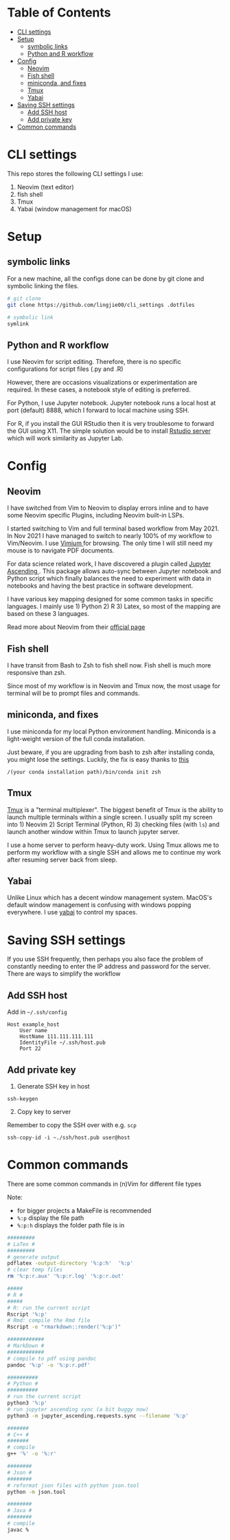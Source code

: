 # Table of Contents

<!-- vim-markdown-toc GFM -->

* [CLI settings](#cli-settings)
* [Setup](#setup)
    * [symbolic links](#symbolic-links)
    * [Python and R workflow](#python-and-r-workflow)
* [Config](#config)
    * [Neovim](#neovim)
    * [Fish shell](#fish-shell)
    * [miniconda, and fixes](#miniconda-and-fixes)
    * [Tmux](#tmux)
    * [Yabai](#yabai)
* [Saving SSH settings](#saving-ssh-settings)
    * [Add SSH host](#add-ssh-host)
    * [Add private key](#add-private-key)
* [Common commands](#common-commands)

<!-- vim-markdown-toc -->

# CLI settings

This repo stores the following CLI settings I use:

1. Neovim (text editor)
2. fish shell
3. Tmux
4. Yabai (window management for macOS)

# Setup

## symbolic links

For a new machine, all the configs done can be done by git
clone and symbolic linking the files.

```bash
# git clone
git clone https://github.com/lingjie00/cli_settings .dotfiles

# symbolic link
symlink
```

## Python and R workflow

I use Neovim for script editing.
Therefore, there is no specific configurations for script 
files (.py and .R)

However, there are occasions visualizations or
experimentation are required. In these cases, a notebook
style of editing is preferred.

For Python, I use Jupyter notebook. Jupyter notebook runs a
local host at port (default) 8888, which I forward to local
machine using SSH.

For R, if you install the GUI RStudio then it is very
troublesome to forward the GUI using X11. The simple
solution would be to install
[Rstudio server](https://www.rstudio.com/products/rstudio/download-server/)
which will work similarity as Jupyter Lab.

# Config

## Neovim

I have switched from Vim to Neovim to display
errors inline and to have some Neovim specific
Plugins, including Neovim built-in LSPs.

I started switching to Vim and full terminal based
workflow from May 2021. In Nov 2021 I have managed
to switch to nearly 100% of my workflow to
Vim/Neovim. I use
[ Vimium ]( https://chrome.google.com/webstore/detail/vimium/dbepggeogbaibhgnhhndojpepiihcmeb?hl=en )
for browsing. The only time I will still need my
mouse is to navigate PDF documents.

For data science related work, I have discovered a
plugin called [ Jupyter Ascending ]( https://github.com/untitled-ai/jupyter_ascending.vim
        ).
This package allows auto-sync between Jupyter
notebook and Python script which finally balances
the need to experiment with data in notebooks and
having the best practice in software development.

I have various key mapping designed for some
common tasks in specific languages.
I mainly use 1) Python 2) R 3) Latex, so most of
the mapping are based on these 3 languages.

Read more about Neovim from their [ official
page ]( https://neovim.io/ )

## Fish shell

I have transit from Bash to Zsh to fish shell now.
Fish shell is much more responsive than zsh.

Since most of my workflow is in Neovim and Tmux
now, the most usage for terminal will be to prompt
files and commands.

## miniconda, and fixes

I use miniconda for my local Python environment
handling. 
Miniconda is a light-weight version of the full
conda installation.

Just beware, if you are upgrading from bash to zsh after installing conda, you might lose the settings.
Luckily, the fix is easy thanks to [this](https://stackoverflow.com/questions/40370467/anaconda-not-found-in-zsh)

```
/(your conda installation path)/bin/conda init zsh
```

## Tmux

[Tmux](https://github.com/tmux/tmux) is a
"terminal multiplexer". The biggest benefit of
Tmux is the ability to launch multiple terminals
within a single screen. I usually split my screen
into 1) Neovim 2) Script Terminal (Python, R) 3)
checking files (with `ls`) and launch another
window within Tmux to launch jupyter server.

I use a home server to perform heavy-duty work.
Using Tmux allows me to perform my workflow with a
single SSH and allows me to continue my work after
resuming server back from sleep.

## Yabai

Unlike Linux which has a decent window management
system. MacOS's default window management is
confusing with windows popping everywhere. I use
[yabai](https://github.com/koekeishiya/yabai) to
control my spaces.

# Saving SSH settings

If you use SSH frequently, then perhaps you also
face the problem of constantly needing to enter the IP
address and password for the server. There are ways to
simplify the workflow


## Add SSH host

Add in `~/.ssh/config`

```
Host example_host
    User name
    HostName 111.111.111.111
    IdentityFile ~/.ssh/host.pub
    Port 22
```

## Add private key

1. Generate SSH key in host

```
ssh-keygen
```

2. Copy key to server

Remember to copy the SSH over with e.g. `scp`

```
ssh-copy-id -i ~./ssh/host.pub user@host
```

# Common commands

There are some common commands in (n)Vim for different file types

Note:

- for bigger projects a MakeFile is recommended
- `%:p` display the file path
- `%:p:h` displays the folder path file is in

```bash
#########
# LaTex #
#########
# generate output
pdflatex -output-directory '%:p:h'  '%:p'
# clear temp files
rm '%:p:r.aux' '%:p:r.log' '%:p:r.out'

#####
# R #
#####
# R: run the current script
Rscript '%:p'
# Rmd: compile the Rmd file
Rscript -e "rmarkdown::render('%:p')"

############
# MarkDown #
############
# compile to pdf using pandoc
pandoc '%:p' -o '%:p:r.pdf'

##########
# Python #
##########
# run the current script
python3 '%:p'
# run jupyter ascending sync (a bit buggy now)
python3 -m jupyter_ascending.requests.sync --filename '%:p'

#######
# C++ #
#######
# compile
g++ '%' -o '%:r'

########
# Json #
########
# reformat json files with python json.tool
python -m json.tool

########
# Java #
########
# compile
javac %
```
